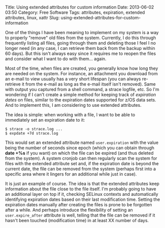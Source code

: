 Title: Using extended attributes for custom information
Date: 2013-06-02 03:50
Category: Free Software
Tags: attributes, expiration, extended attributes, linux, xattr
Slug: using-extended-attributes-for-custom-information

One of the things I have been meaning to implement on my system is a way
to properly "remove" old files from the system. Currently, I do this
through frequently listing all files, going through them and deleting
those I feel I no longer need (in any case, I can retrieve them back
from the backup within 60 days). But this isn't always easy since it
requires me to reopen the files and consider what I want to do with
them... again.

Most of the time, when files are created, you generally know how long
they are needed on the system. For instance, an attachment you download
from an e-mail to view usually has a very short lifespan (you can always
re-retrieve it from the e-mail as long as the e-mail itself isn't
removed). Same with output you captured from a shell command, a strace
logfile, etc. So I'm wondering if I can't create a simple method for
keeping track of *expiration dates* on files, similar to the expiration
dates supported for z/OS data sets. And to implement this, I am
considering to use extended attributes.

The idea is simple: when working with a file, I want to be able to
immediately set an expiration date to it:

    $ strace -o strace.log ...
    $ expdate +7d strace.log

This would set an extended attribute named `user.expiration` with the
value being the number of seconds since epoch (which you can obtain
through **date +%s** if you want) on which the file can be expired (and
thus deleted from the system). A system cronjob can then regularly scan
the system for files with the extended attribute set and, if the
expiration date is beyond the current date, the file can be removed from
the system (perhaps first into a specific area where it lingers for an
additional while just in case).

It is just an example of course. The idea is that the extended
attributes keep information about the file close to the file itself. I'm
probably going to have an additional layer on top if it, checking
SELinux contexts and automatically identifying expiration dates based on
their last modification time. Setting the expiration dates manually
after creating the files is prone to be forgotten after a while. And
perhaps introduce the flexibility of setting an `user.expire_after`
attribute is well, telling that the file can be removed if it hasn't
been touched (modification time) in at least XX number of days.
